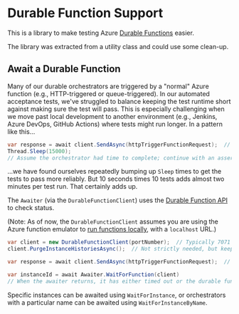 # Durable Function Support

This is a library to make testing Azure [Durable Functions](https://docs.microsoft.com/en-us/azure/azure-functions/durable/durable-functions-overview) easier.

The library was extracted from a utility class and could use some clean-up.

## Await a Durable Function

Many of our durable orchestrators are triggered by a "normal" Azure function (e.g., HTTP-triggered or queue-triggered).  In our automated acceptance tests, we've struggled to balance keeping the test runtime short against making sure the test will pass.  This is especially challenging when we move past local development to another environment (e.g., Jenkins, Azure DevOps, GitHub Actions) where tests might run longer.  In a pattern like this...

```csharp
var response = await client.SendAsync(httpTriggerFunctionRequest);  // Trigger the function that starts the orchestrator
Thread.Sleep(15000);
// Assume the orchestrator had time to complete; continue with an assertion or next step
```

...we have found ourselves repeatedly bumping up `Sleep` times to get the tests to pass more reliably.  But 10 seconds times 10 tests adds almost two minutes per test run.  That certainly adds up.

The `Awaiter` (via the `DurableFunctionClient`) uses the [Durable Function API](https://docs.microsoft.com/en-us/azure/azure-functions/durable/durable-functions-http-api) to check status.

(Note:  As of now, the `DurableFunctionClient` assumes you are using the Azure function emulator to [run functions locally](https://docs.microsoft.com/en-us/azure/azure-functions/functions-run-local#start), with a `localhost` URL.)

```csharp
var client = new DurableFunctionClient(portNumber);  // Typically 7071
client.PurgeInstanceHistoriesAsync();  // Not strictly needed, but keeps tests from interfering with each other

var response = await client.SendAsync(httpTriggerFunctionRequest);  // Trigger the function that starts the orchestrator

var instanceId = await Awaiter.WaitForFunction(client)
// When the awaiter returns, it has either timed out or the durable function is done running
```

Specific instances can be awaited using `WaitForInstance`, or orchestrators with a particular name can be awaited using `WaitForInstanceByName`.
